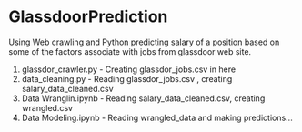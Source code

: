 # GlassdoorPrediction
Using Web crawling and Python predicting salary of a position based on some of the factors associate with jobs from glassdoor web site.

1. glassdor_crawler.py - Creating glassdor_jobs.csv in here
2. data_cleaning.py - Reading glassdor_jobs.csv , creating salary_data_cleaned.csv
3. Data Wranglin.ipynb - Reading salary_data_cleaned.csv, creating wrangled.csv
4. Data Modeling.ipynb - Reading wrangled_data and making predictions...
